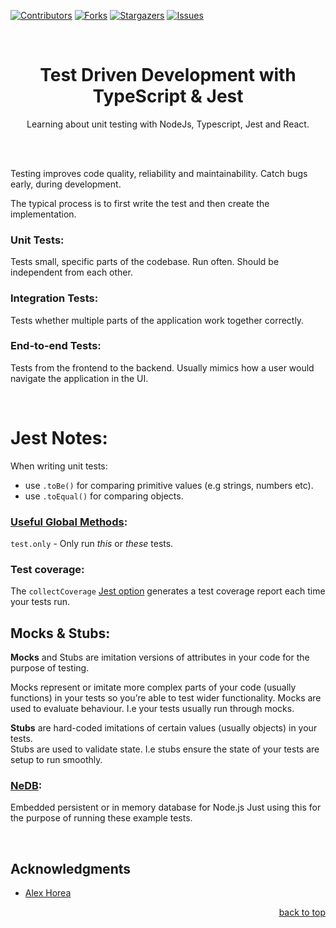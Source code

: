 <div id="top"></div>

[![Contributors][contributors-shield]][contributors-url]
[![Forks][forks-shield]][forks-url]
[![Stargazers][stars-shield]][stars-url]
[![Issues][issues-shield]][issues-url]

<br />

<h1 align="center">Test Driven Development with TypeScript & Jest</h1>
  <p align="center">
    Learning about unit testing with NodeJs, Typescript, Jest and React.
  </p>
  <br />
</div>

<br />

Testing improves code quality, reliability and maintainability.
Catch bugs early, during development.

The typical process is to first write the test and then create the implementation. 

### Unit Tests: 

Tests small, specific parts of the codebase. Run often. Should be independent from each other.

### Integration Tests:

Tests whether multiple parts of the application work together correctly.

### End-to-end Tests:

Tests from the frontend to the backend. Usually mimics how a user would navigate the application in the UI.

<br />

# Jest Notes:

When writing unit tests:
- use `.toBe()` for comparing primitive values (e.g strings, numbers etc).
- use `.toEqual()` for comparing objects.

### [Useful Global Methods](https://jest-bot.github.io/jest/docs/api.html):

`test.only` - Only run <i>this</i> or <i>these</i> tests.

### Test coverage:

The `collectCoverage` [Jest option](https://github.com/facebook/jest/blob/main/docs/Configuration.md#collectcoverage-boolean) generates a test coverage report each time your tests run.

## Mocks & Stubs:

<b>Mocks</b> and Stubs are imitation versions of attributes in your code for the purpose of testing.

Mocks represent or imitate more complex parts of your code (usually functions) in your tests so you’re able to test wider functionality. Mocks are used to evaluate behaviour. I.e your tests usually run through mocks.

<b>Stubs</b> are hard-coded imitations of certain values (usually objects) in your tests.  
Stubs are used to validate state. I.e stubs ensure the state of your tests are setup to run smoothly.

### [NeDB](https://www.npmjs.com/package/nedb):

Embedded persistent or in memory database for Node.js
Just using this for the purpose of running these example tests.


<br />

<!-- ACKNOWLEDGMENTS -->
## Acknowledgments

* [Alex Horea](https://www.udemy.com/course/unit-testing-typescript-nodejs/)

<p align="right"><a href="#top">back to top</a></p>

<!-- MARKDOWN LINKS & IMAGES -->
<!-- https://www.markdownguide.org/basic-syntax/#reference-style-links -->
[contributors-shield]: https://img.shields.io/github/contributors/coreyhellwege/ts-testing.svg?style=for-the-badge
[contributors-url]: https://github.com/coreyhellwege/ts-testing/graphs/contributors
[forks-shield]: https://img.shields.io/github/forks/coreyhellwege/ts-testing.svg?style=for-the-badge
[forks-url]: https://github.com/coreyhellwege/ts-testing/network/members
[stars-shield]: https://img.shields.io/github/stars/coreyhellwege/ts-testing.svg?style=for-the-badge
[stars-url]: https://github.com/coreyhellwege/ts-testing/stargazers
[issues-shield]: https://img.shields.io/github/issues/coreyhellwege/ts-testing.svg?style=for-the-badge
[issues-url]: https://github.com/coreyhellwege/ts-testing/issues